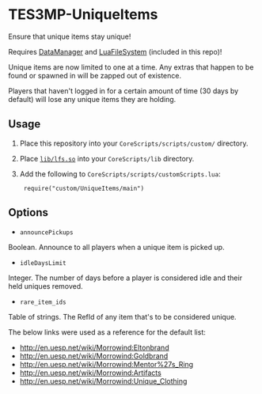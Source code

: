# TES3MP-UniqueItems

Ensure that unique items stay unique!

Requires [DataManager](https://github.com/tes3mp-scripts/DataManager) and [LuaFileSystem](https://keplerproject.github.io/luafilesystem/) (included in this repo)!

Unique items are now limited to one at a time.  Any extras that happen to be found or spawned in will be zapped out of existence.

Players that haven't logged in for a certain amount of time (30 days by default) will lose any unique items they are holding.

## Usage

1. Place this repository into your `CoreScripts/scripts/custom/` directory.

1. Place [`lib/lfs.so`](lib/) into your `CoreScripts/lib` directory.

1. Add the following to `CoreScripts/scripts/customScripts.lua`:

        require("custom/UniqueItems/main")

## Options

* `announcePickups`

Boolean.  Announce to all players when a unique item is picked up.

* `idleDaysLimit`

Integer.  The number of days before a player is considered idle and their held uniques removed.

* `rare_item_ids`

Table of strings.  The RefId of any item that's to be considered unique.

The below links were used as a reference for the default list:

* http://en.uesp.net/wiki/Morrowind:Eltonbrand
* http://en.uesp.net/wiki/Morrowind:Goldbrand
* http://en.uesp.net/wiki/Morrowind:Mentor%27s_Ring
* http://en.uesp.net/wiki/Morrowind:Artifacts
* http://en.uesp.net/wiki/Morrowind:Unique_Clothing

